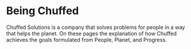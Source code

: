 # Being Chuffed

Chuffed Solutions is a company that solves problems for people in a way that helps the planet. On these pages the explanation of how Chuffed achieves the goals formulated from People, Planet, and Progress. 
